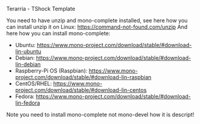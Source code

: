 Terarria - TShock Template

You need to have unzip and mono-complete installed, see here how you can install unzip it on Linux: https://command-not-found.com/unzip
And here how you can install mono-complete:
 - Ubuntu: https://www.mono-project.com/download/stable/#download-lin-ubuntu
 - Debian: https://www.mono-project.com/download/stable/#download-lin-debian
 - Raspberry-Pi OS (Raspbian): https://www.mono-project.com/download/stable/#download-lin-raspbian
 - CentOS/RHEL: https://www.mono-project.com/download/stable/#download-lin-centos
 - Fedora: https://www.mono-project.com/download/stable/#download-lin-fedora
 
Note you need to install mono-complete not mono-devel how it is descript!